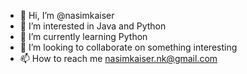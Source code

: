 - 👋 Hi, I’m @nasimkaiser
- 👀 I’m interested in Java and Python
- 🌱 I’m currently learning Python
- 💞️ I’m looking to collaborate on something interesting
- 📫 How to reach me nasimkaiser.nk@gmail.com

<!---
nasimkaiser/nasimkaiser is a ✨ special ✨ repository because its `README.md` (this file) appears on your GitHub profile.
You can click the Preview link to take a look at your changes.
--->
